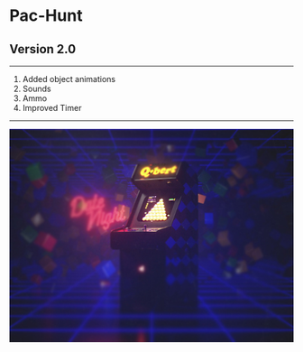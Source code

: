 # Pac-Hunt
## Version 2.0
-----------------
1. Added object animations
2. Sounds
3. Ammo
4. Improved Timer
_________________
![*******](https://github.com/UKF-JozefVirag/Pac-Hunt/blob/master/src/bg.jpg)
